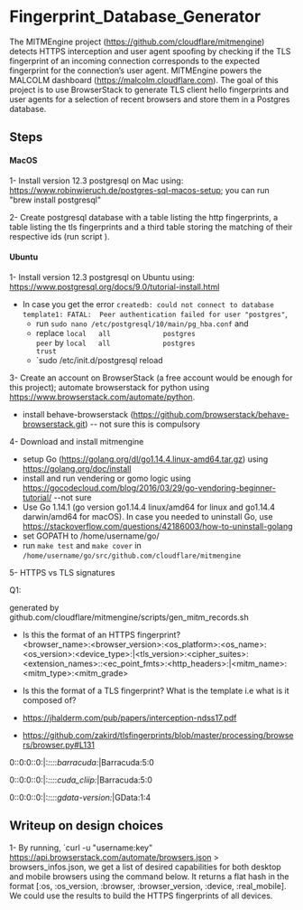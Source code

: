 # Fingerprint_Database_Generator
The MITMEngine project (https://github.com/cloudflare/mitmengine) detects HTTPS interception and user agent spoofing by checking if the TLS fingerprint of an incoming connection corresponds to the expected fingerprint for the connection’s user agent. MITMEngine powers the MALCOLM dashboard (https://malcolm.cloudflare.com). The goal of this project is to use BrowserStack to generate TLS client hello fingerprints and user agents for a selection of recent browsers and store them in a Postgres database.


## Steps

#### MacOS

1- Install version 12.3 postgresql on Mac using: https://www.robinwieruch.de/postgres-sql-macos-setup;  you can run "brew install postgresql"

2- Create postgresql database with a table listing the http fingerprints, a table listing the tls fingerprints and a third table storing the matching of their respective ids (run script ). 
 
  
#### Ubuntu
 
1- Install version 12.3 postgresql on Ubuntu using: https://www.postgresql.org/docs/9.0/tutorial-install.html
  * In case you get the error `createdb: could not connect to database template1: FATAL:  Peer authentication failed for user "postgres"`,  
     * run `sudo nano /etc/postgresql/10/main/pg_hba.conf` and 
     * replace `local   all             postgres                                peer` by `local   all             postgres                                trust`
     * `sudo /etc/init.d/postgresql reload 


3- Create an account on BrowserStack (a free account would be enough for this project); automate browserstack for python using https://www.browserstack.com/automate/python. 
  * install behave-browserstack (https://github.com/browserstack/behave-browserstack.git) -- not sure this is compulsory
  
4- Download and install mitmengine 
  * setup Go (https://golang.org/dl/go1.14.4.linux-amd64.tar.gz) using https://golang.org/doc/install
  * install and run vendering or gomo logic using https://gocodecloud.com/blog/2016/03/29/go-vendoring-beginner-tutorial/ --not sure
  * Use Go 1.14.1 (go version go1.14.4 linux/amd64 for linux and go1.14.4 darwin/amd64 for macOS). In case you needed to uninstall Go, use https://stackoverflow.com/questions/42186003/how-to-uninstall-golang
  * set GOPATH to /home/username/go/
  * run ``make test`` and ``make cover`` in ```/home/username/go/src/github.com/cloudflare/mitmengine```
 
5- HTTPS vs TLS signatures

Q1:

generated by github.com/cloudflare/mitmengine/scripts/gen_mitm_records.sh
* Is this the format of an HTTPS fingerprint?  
<browser_name>:<browser_version>:<os_platform>:<os_name>:<os_version>:<device_type>:<quirks>|<tls_version>:<cipher_suites>:<extension_names>:<curves>:<ec_point_fmts>:<http_headers>:<quirks>|<mitm_name>:<mitm_type>:<mitm_grade>


* Is this the format of a TLS fingerprint? What is the template i.e what is it composed of?
- https://jhalderm.com/pub/papers/interception-ndss17.pdf

- https://github.com/zakird/tlsfingerprints/blob/master/processing/browsers/browser.py#L131

0::0:0::0:|:*:*:*:*:*barracuda:*|Barracuda:5:0

0::0:0::0:|:*:*:*:*:*cuda_cliip:*|Barracuda:5:0

0::0:0::0:|:*:*:*:*:*gdata-version:*|GData:1:4



## Writeup on design choices

1- By running,  `curl -u "username:key" https://api.browserstack.com/automate/browsers.json > browsers_infos.json, we get a list of desired capabilities for both desktop and mobile browsers using the command below. It returns a flat hash in the format [:os, :os_version, :browser, :browser_version, :device, :real_mobile].
We could use the results to build the HTTPS fingerprints of all devices. 



